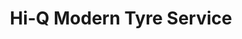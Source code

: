 ---
title: "Hi-Q Modern Tyre Service"
url: /strabane/hi-q-modern-tyre-service/
shop: Autowerkstatt
---